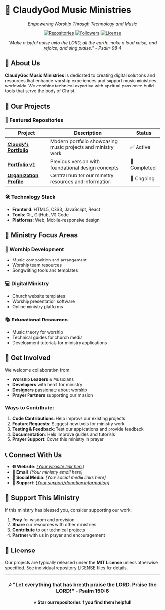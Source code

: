 # 🎵 ClaudyGod Music Ministries

<div align="center">

*Empowering Worship Through Technology and Music*

[![Repositories](https://img.shields.io/badge/Repositories-3-blue)](https://github.com/ClaudyGod-MusicMinistries?tab=repositories)
[![Followers](https://img.shields.io/github/followers/ClaudyGod-MusicMinistries?style=social)](https://github.com/ClaudyGod-MusicMinistries)
[![License](https://img.shields.io/badge/License-MIT-yellow)](LICENSE)

*"Make a joyful noise unto the LORD, all the earth: make a loud noise, and rejoice, and sing praise." - Psalm 98:4*

</div>

## 🌟 About Us

**ClaudyGod Music Ministries** is dedicated to creating digital solutions and resources that enhance worship experiences and support music ministries worldwide. We combine technical expertise with spiritual passion to build tools that serve the body of Christ.

## 🎼 Our Projects

### 🚀 Featured Repositories

| Project | Description | Status |
|---------|-------------|---------|
| **[Claudy's Portfolio](https://github.com/ClaudyGod-MusicMinistries/Claudy-s-Portfolio)** | Modern portfolio showcasing music projects and ministry work | ✅ Active |
| **[Portfolio v1](https://github.com/ClaudyGod-MusicMinistries/Claudy-s-Portfolio-v1)** | Previous version with foundational design concepts | 🔄 Completed |
| **[Organization Profile](https://github.com/ClaudyGod-MusicMinistries/ClaudyGod-MusicMinistries)** | Central hub for our ministry resources and information | 📝 Ongoing |

### 🛠️ Technology Stack

- **Frontend**: HTML5, CSS3, JavaScript, React
- **Tools**: Git, GitHub, VS Code
- **Platforms**: Web, Mobile-responsive design

## 🎹 Ministry Focus Areas

### 🎵 Worship Development
- Music composition and arrangement
- Worship team resources
- Songwriting tools and templates

### 💻 Digital Ministry
- Church website templates
- Worship presentation software
- Online ministry platforms

### 📚 Educational Resources
- Music theory for worship
- Technical guides for church media
- Development tutorials for ministry applications

## 🤝 Get Involved

We welcome collaboration from:
- **Worship Leaders** & Musicians
- **Developers** with heart for ministry
- **Designers** passionate about worship
- **Prayer Partners** supporting our mission

### Ways to Contribute:
1. **Code Contributions**: Help improve our existing projects
2. **Feature Requests**: Suggest new tools for ministry work
3. **Testing & Feedback**: Test our applications and provide feedback
4. **Documentation**: Help improve guides and tutorials
5. **Prayer Support**: Cover this ministry in prayer

## 📞 Connect With Us

- **🌐 Website**: [*[Your website link here]*](https://claudygod.org/)
- **📧 Email**: *[Your ministry email here]*
- **📱 Social Media**: *[Your social media links here]*
- **💝 Support**: [*[Your support/donation information]*](https://www.gofundme.com/charity/claudygod-music-ministries/donate)

## 🙏 Support This Ministry

If this ministry has blessed you, consider supporting our work:

1. **Pray** for wisdom and provision
2. **Share** our resources with other ministries
3. **Contribute** to our technical projects
4. **Partner** with us in prayer and encouragement

## 📜 License

Our projects are typically released under the **MIT License** unless otherwise specified. See individual repository LICENSE files for details.

---

<div align="center">

### 🎶 "Let everything that has breath praise the LORD. Praise the LORD!" - Psalm 150:6

**⭐ Star our repositories if you find them helpful!**

</div>

